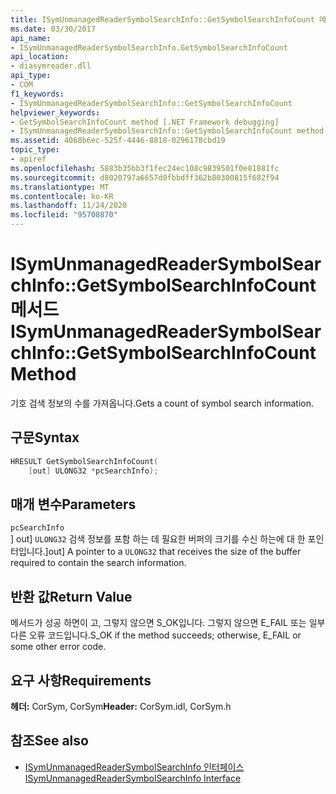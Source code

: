 ```yaml
---
title: ISymUnmanagedReaderSymbolSearchInfo::GetSymbolSearchInfoCount 메서드
ms.date: 03/30/2017
api_name:
- ISymUnmanagedReaderSymbolSearchInfo.GetSymbolSearchInfoCount
api_location:
- diasymreader.dll
api_type:
- COM
f1_keywords:
- ISymUnmanagedReaderSymbolSearchInfo::GetSymbolSearchInfoCount
helpviewer_keywords:
- GetSymbolSearchInfoCount method [.NET Framework debugging]
- ISymUnmanagedReaderSymbolSearchInfo::GetSymbolSearchInfoCount method [.NET Framework debugging]
ms.assetid: 4068b6ec-525f-4446-8818-0296178cbd19
topic_type:
- apiref
ms.openlocfilehash: 5883b35bb3f1fec24ec108c9839501f0e81881fc
ms.sourcegitcommit: d8020797a6657d0fbbdff362b80300815f682f94
ms.translationtype: MT
ms.contentlocale: ko-KR
ms.lasthandoff: 11/24/2020
ms.locfileid: "95708870"
---
```

# <a name="isymunmanagedreadersymbolsearchinfogetsymbolsearchinfocount-method"></a><span data-ttu-id="cbfbd-102">ISymUnmanagedReaderSymbolSearchInfo::GetSymbolSearchInfoCount 메서드</span><span class="sxs-lookup"><span data-stu-id="cbfbd-102">ISymUnmanagedReaderSymbolSearchInfo::GetSymbolSearchInfoCount Method</span></span>

<span data-ttu-id="cbfbd-103">기호 검색 정보의 수를 가져옵니다.</span><span class="sxs-lookup"><span data-stu-id="cbfbd-103">Gets a count of symbol search information.</span></span>  
  
## <a name="syntax"></a><span data-ttu-id="cbfbd-104">구문</span><span class="sxs-lookup"><span data-stu-id="cbfbd-104">Syntax</span></span>  
  
```cpp  
HRESULT GetSymbolSearchInfoCount(  
    [out] ULONG32 *pcSearchInfo);  
```  
  
## <a name="parameters"></a><span data-ttu-id="cbfbd-105">매개 변수</span><span class="sxs-lookup"><span data-stu-id="cbfbd-105">Parameters</span></span>  

 `pcSearchInfo`  
 <span data-ttu-id="cbfbd-106">] out] `ULONG32` 검색 정보를 포함 하는 데 필요한 버퍼의 크기를 수신 하는에 대 한 포인터입니다.</span><span class="sxs-lookup"><span data-stu-id="cbfbd-106">]out] A pointer to a `ULONG32` that receives the size of the buffer required to contain the search information.</span></span>  
  
## <a name="return-value"></a><span data-ttu-id="cbfbd-107">반환 값</span><span class="sxs-lookup"><span data-stu-id="cbfbd-107">Return Value</span></span>  

 <span data-ttu-id="cbfbd-108">메서드가 성공 하면이 고, 그렇지 않으면 S_OK입니다. 그렇지 않으면 E_FAIL 또는 일부 다른 오류 코드입니다.</span><span class="sxs-lookup"><span data-stu-id="cbfbd-108">S_OK if the method succeeds; otherwise, E_FAIL or some other error code.</span></span>  
  
## <a name="requirements"></a><span data-ttu-id="cbfbd-109">요구 사항</span><span class="sxs-lookup"><span data-stu-id="cbfbd-109">Requirements</span></span>  

 <span data-ttu-id="cbfbd-110">**헤더:** CorSym, CorSym</span><span class="sxs-lookup"><span data-stu-id="cbfbd-110">**Header:** CorSym.idl, CorSym.h</span></span>  
  
## <a name="see-also"></a><span data-ttu-id="cbfbd-111">참조</span><span class="sxs-lookup"><span data-stu-id="cbfbd-111">See also</span></span>

- [<span data-ttu-id="cbfbd-112">ISymUnmanagedReaderSymbolSearchInfo 인터페이스</span><span class="sxs-lookup"><span data-stu-id="cbfbd-112">ISymUnmanagedReaderSymbolSearchInfo Interface</span></span>](isymunmanagedreadersymbolsearchinfo-interface.md)
